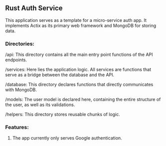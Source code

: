 ## Rust Auth Service
This application serves as a template for a micro-service auth app. It implements Actix as its primary web framework and MongoDB for storing data.

### Directories:
  /api: This directory contains all the main entry point functions of the API endpoints.

  /services: Here lies the application logic. All services are functions that serve as a bridge between the database and the API.

  /database: This directory declares functions that directly communicates with MongoDB.

  /models: The user model is declared here, containing the entire structure of the user, as well as its validations.

  /helpers: This directory stores reusable chunks of logic.

### Features:
1. The app currently only serves Google authentication.

